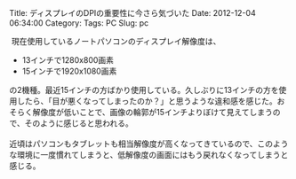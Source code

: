 Title: ディスプレイのDPIの重要性に今さら気づいた
Date: 2012-12-04 06:34:00
Category: 
Tags: PC
Slug: pc

&nbsp;現在使用しているノートパソコンのディスプレイ解像度は、<br /><ul><li>13インチで1280x800画素</li><li>15インチで1920x1080画素</li></ul>の2機種。最近15インチの方ばかり使用している。久しぶりに13インチの方を使用したら、「目が悪くなってしまったのか？」と思うような違和感を感じた。おそらく解像度が低いことで、画像の輪郭が15インチよりぼけて見えてしまうので、そのように感じると思われる。<br /><br />近頃はパソコンもタブレットも相当解像度が高くなってきているので、このような環境に一度慣れてしまうと、低解像度の画面にはもう戻れなくなってしまうと感じる。
